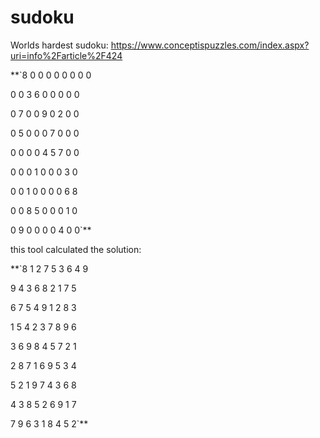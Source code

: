 # sudoku

Worlds hardest sudoku:
https://www.conceptispuzzles.com/index.aspx?uri=info%2Farticle%2F424

**`8 0 0 0 0 0 0 0 0

0 0 3 6 0 0 0 0 0

0 7 0 0 9 0 2 0 0

0 5 0 0 0 7 0 0 0

0 0 0 0 4 5 7 0 0

0 0 0 1 0 0 0 3 0

0 0 1 0 0 0 0 6 8

0 0 8 5 0 0 0 1 0

0 9 0 0 0 0 4 0 0`**

this tool calculated the solution:

**`8 1 2 7 5 3 6 4 9

9 4 3 6 8 2 1 7 5

6 7 5 4 9 1 2 8 3

1 5 4 2 3 7 8 9 6

3 6 9 8 4 5 7 2 1

2 8 7 1 6 9 5 3 4

5 2 1 9 7 4 3 6 8

4 3 8 5 2 6 9 1 7

7 9 6 3 1 8 4 5 2`**